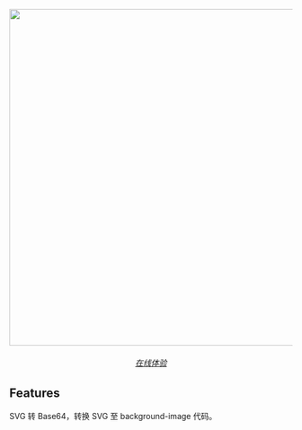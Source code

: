 <p align="center">
  <img src="https://cdn.jsdelivr.net/gh/pinky-pig/pic-bed/images20240222111638.png" width="600"/>
</p>

<h6 align='center'>
  <a href="https://encodesvg.mmeme.me/">在线体验</a>
</h6>

## Features

SVG 转 Base64，转换 SVG 至 background-image 代码。
